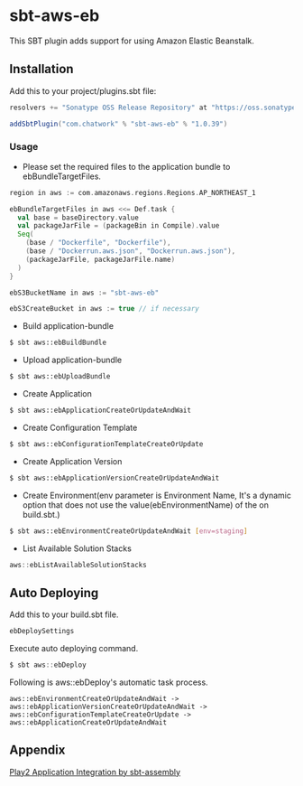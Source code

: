 # sbt-aws-eb

This SBT plugin adds support for using Amazon Elastic Beanstalk.

## Installation

Add this to your project/plugins.sbt file:

```scala
resolvers += "Sonatype OSS Release Repository" at "https://oss.sonatype.org/content/repositories/releases/"

addSbtPlugin("com.chatwork" % "sbt-aws-eb" % "1.0.39")
```

### Usage

- Please set the required files to the application bundle to ebBundleTargetFiles.

```scala
region in aws := com.amazonaws.regions.Regions.AP_NORTHEAST_1

ebBundleTargetFiles in aws <<= Def.task {
  val base = baseDirectory.value
  val packageJarFile = (packageBin in Compile).value
  Seq(
    (base / "Dockerfile", "Dockerfile"),
    (base / "Dockerrun.aws.json", "Dockerrun.aws.json"),
    (packageJarFile, packageJarFile.name)
  )
}

ebS3BucketName in aws := "sbt-aws-eb"

ebS3CreateBucket in aws := true // if necessary
```

- Build application-bundle

```sh
$ sbt aws::ebBuildBundle
```

- Upload application-bundle

```sh
$ sbt aws::ebUploadBundle
```

- Create Application

```sh
$ sbt aws::ebApplicationCreateOrUpdateAndWait
```

- Create Configuration Template

```sh
$ sbt aws::ebConfigurationTemplateCreateOrUpdate
```

- Create Application Version 

```sh
$ sbt aws::ebApplicationVersionCreateOrUpdateAndWait
```

- Create Environment(env parameter is Environment Name, It's a dynamic option that does not use the value(ebEnvironmentName) of the on build.sbt.)

```sh
$ sbt aws::ebEnvironmentCreateOrUpdateAndWait [env=staging]
```

- List Available Solution Stacks

```scala
aws::ebListAvailableSolutionStacks
```

## Auto Deploying

Add this to your build.sbt file.

```scala
ebDeploySettings
```

Execute auto deploying command.

```scala
$ sbt aws::ebDeploy
```

Following is aws::ebDeploy's automatic task process.

```
aws::ebEnvironmentCreateOrUpdateAndWait -> aws::ebApplicationVersionCreateOrUpdateAndWait -> aws::ebConfigurationTemplateCreateOrUpdate -> aws::ebApplicationCreateOrUpdateAndWait
```

## Appendix
      
[Play2 Application Integration by sbt-assembly](src/sbt-test/sbt-aws-eb/play-sample-scala-sbt-assembly)

